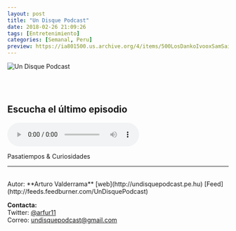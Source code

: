 ```yaml
---
layout: post
title: "Un Disque Podcast"
date: 2018-02-26 21:09:26
tags: [Entretenimiento]
categories: [Semanal, Peru]
preview: https://ia801500.us.archive.org/4/items/500LosDankoIvooxSamSaiz/logo-itunes%20300%20-%20Un%20Disque%20Podcast.jpg
---
```


![Un Disque Podcast](https://ia801500.us.archive.org/4/items/500LosDankoIvooxSamSaiz/logo-itunes%20500-%20Un%20Disque%20Podcast.jpg)

<br/>
<br/>

## Escucha el último episodio

<!--reproductor-feed=http://feeds.feedburner.com/UnDisquePodcast-->
<!--reproductor-start-->
<audio id="audio" preload="auto" controls="" src="http://api.spreaker.com/download/episode/13702550/episodio_18_a_o_nuevo_en_el_mundo.mp3"></audio>
<!--reproductor-end-->

Pasatiempos & Curiosidades  

_ _ _
<br>
Autor: **Arturo Valderrama**  
[web](http://undisquepodcast.pe.hu)  
[Feed](http://feeds.feedburner.com/UnDisquePodcast)  


**Contacta:**  
Twitter: [@arfur11](https://twitter.com/arfur11)  
Correo: [undisquepodcast@gmail.com](mailto:undisquepodcast@gmail.com)  

